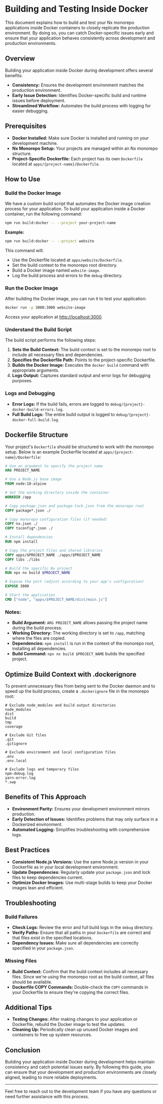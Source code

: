 # Building and Testing Inside Docker

This document explains how to build and test your Nx monorepo applications inside Docker containers
to closely replicate the production environment. By doing so, you can catch Docker-specific issues
early and ensure that your application behaves consistently across development and production
environments.

## Overview

Building your application inside Docker during development offers several benefits:

- **Consistency:** Ensures the development environment matches the production environment.
- **Early Issue Detection:** Identifies Docker-specific build and runtime issues before deployment.
- **Streamlined Workflow:** Automates the build process with logging for easier debugging.

## Prerequisites

- **Docker Installed:** Make sure Docker is installed and running on your development machine.
- **Nx Monorepo Setup:** Your projects are managed within an Nx monorepo structure.
- **Project-Specific Dockerfile:** Each project has its own `Dockerfile` located at
  `apps/{project-name}/Dockerfile`.

## How to Use

### Build the Docker Image

We have a custom build script that automates the Docker image creation process for your application.
To build your application inside a Docker container, run the following command:

```bash
npm run build:docker -- --project your-project-name
```

**Example:**

```bash
npm run build:docker -- --project website
```

This command will:

- Use the Dockerfile located at `apps/website/Dockerfile`.
- Set the build context to the monorepo root directory.
- Build a Docker image named `website-image`.
- Log the build process and errors to the `debug` directory.

### Run the Docker Image

After building the Docker image, you can run it to test your application:

```bash
docker run -p 3000:3000 website-image
```

Access your application at [http://localhost:3000](http://localhost:3000).

### Understand the Build Script

The build script performs the following steps:

1. **Sets the Build Context:** The build context is set to the monorepo root to include all
   necessary files and dependencies.
2. **Specifies the Dockerfile Path:** Points to the project-specific Dockerfile.
3. **Builds the Docker Image:** Executes the `docker build` command with appropriate arguments.
4. **Logs Output:** Captures standard output and error logs for debugging purposes.

### Logs and Debugging

- **Error Logs:** If the build fails, errors are logged to
  `debug/{project}-docker-build-errors.log`.
- **Full Build Logs:** The entire build output is logged to `debug/{project}-docker-full-build.log`.

## Dockerfile Structure

Your project's `Dockerfile` should be structured to work with the monorepo setup. Below is an
example Dockerfile located at `apps/{project-name}/Dockerfile`:

```dockerfile
# Use an argument to specify the project name
ARG PROJECT_NAME

# Use a Node.js base image
FROM node:18-alpine

# Set the working directory inside the container
WORKDIR /app

# Copy package.json and package-lock.json from the monorepo root
COPY package*.json ./

# Copy monorepo configuration files (if needed)
COPY nx.json ./
COPY tsconfig*.json ./

# Install dependencies
RUN npm install

# Copy the project files and shared libraries
COPY apps/$PROJECT_NAME ./apps/$PROJECT_NAME
COPY libs ./libs

# Build the specific Nx project
RUN npx nx build $PROJECT_NAME

# Expose the port (adjust according to your app's configuration)
EXPOSE 3000

# Start the application
CMD ["node", "apps/$PROJECT_NAME/dist/main.js"]
```

### Notes:

- **Build Argument:** `ARG PROJECT_NAME` allows passing the project name during the build process.
- **Working Directory:** The working directory is set to `/app`, matching where the files are
  copied.
- **Dependencies:** `npm install` is run in the context of the monorepo root, installing all
  dependencies.
- **Build Command:** `npx nx build $PROJECT_NAME` builds the specified project.

## Optimize Build Context with .dockerignore

To prevent unnecessary files from being sent to the Docker daemon and to speed up the build process,
create a `.dockerignore` file in the monorepo root:

```dockerignore
# Exclude node_modules and build output directories
node_modules
dist
build
tmp
coverage

# Exclude Git files
.git
.gitignore

# Exclude environment and local configuration files
.env
.env.local

# Exclude logs and temporary files
npm-debug.log
yarn-error.log
*.swp
```

## Benefits of This Approach

- **Environment Parity:** Ensures your development environment mirrors production.
- **Early Detection of Issues:** Identifies problems that may only surface in a Dockerized
  environment.
- **Automated Logging:** Simplifies troubleshooting with comprehensive logs.

## Best Practices

- **Consistent Node.js Versions:** Use the same Node.js version in your Dockerfile as in your local
  development environment.
- **Update Dependencies:** Regularly update your `package.json` and lock files to keep dependencies
  current.
- **Optimize Docker Images:** Use multi-stage builds to keep your Docker images lean and efficient.

## Troubleshooting

### Build Failures

- **Check Logs:** Review the error and full build logs in the `debug` directory.
- **Verify Paths:** Ensure that all paths in your `Dockerfile` are correct and that files exist in
  the specified locations.
- **Dependency Issues:** Make sure all dependencies are correctly specified in your `package.json`.

### Missing Files

- **Build Context:** Confirm that the build context includes all necessary files. Since we're using
  the monorepo root as the build context, all files should be available.
- **Dockerfile COPY Commands:** Double-check the `COPY` commands in your Dockerfile to ensure
  they're copying the correct files.

## Additional Tips

- **Testing Changes:** After making changes to your application or Dockerfile, rebuild the Docker
  image to test the updates.
- **Cleaning Up:** Periodically clean up unused Docker images and containers to free up system
  resources.

## Conclusion

Building your application inside Docker during development helps maintain consistency and catch
potential issues early. By following this guide, you can ensure that your development and production
environments are closely aligned, leading to more reliable deployments.

---

Feel free to reach out to the development team if you have any questions or need further assistance
with this process.
